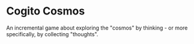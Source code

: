 # Cogito Cosmos

An incremental game about exploring the "cosmos" by thinking - or more specifically, by collecting "thoughts".
